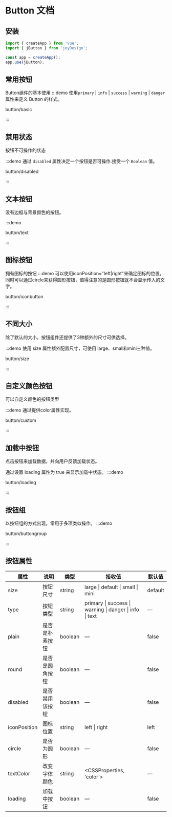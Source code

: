 # Button 文档

## 安装
```javascript
import { createApp } from 'vue';
import { jButton } from 'joyDesign';

const app = createApp();
app.use(jButton);
```

## 常用按钮
Button组件的基本使用
:::demo 使用`primary` | `info` | `success` | `warning` | `danger`属性来定义 Button 的样式。

button/basic

:::

## 禁用状态

按钮不可操作的状态

:::demo 通过 `disabled` 属性决定一个按钮是否可操作.接受一个 `Boolean` 值。

button/disabled

:::

## 文本按钮

没有边框与背景颜色的按钮。

:::demo

button/text

:::


## 图标按钮

拥有图标的按钮
:::demo 可以使用iconPosition="left|right"来确定图标的位置。同时可以通过circle来获得圆形按钮，值得注意的是圆形按钮就不会显示传入的文字。

button/iconbutton

:::

## 不同大小

除了默认的大小，按钮组件还提供了3种额外的尺寸可供选择。

:::demo 使用 size 属性额外配置尺寸，可使用 large、small和mini三种值。

button/size

:::

## 自定义颜色按钮
可以自定义颜色的按钮类型


:::demo 通过提供color属性实现。

button/custom

:::

## 加载中按钮
点击按钮来加载数据，并向用户反馈加载状态。

通过设置 loading 属性为 true 来显示加载中状态。
:::demo

button/loading

:::

## 按钮组
以按钮组的方式出现，常用于多项类似操作。
:::demo

button/buttongroup

:::

## 按钮属性
| 属性         | 说明           | 类型    | 接收值                                                  | 默认值 |
| ------------ | -------------- | ------- | ------------------------------------------------------- | ------- |
| size         | 按钮尺寸       | string  | large \| default  \| small \| mini                      | default |
| type         | 按钮类型       | string  | primary \| success \| warning \| danger \| info \| text | —       |
| plain        | 是否是朴素按钮 | boolean | —                                                       | false   |
| round        | 是否是圆角按钮 | boolean | —                                                       | false   |
| disabled     | 是否禁用该按钮 | boolean | —                                                       | false   |
| iconPosition | 图标位置       | string  | left \| right                                           | left    |
| circle       | 是否为圆形     | boolean | —                                                       | false   |
| textColor    | 改变字体颜色   | string  | <CSSProperties, 'color'>                                | —       |
| loading      | 加载中按钮     | boolean | —                                                       | false   |


